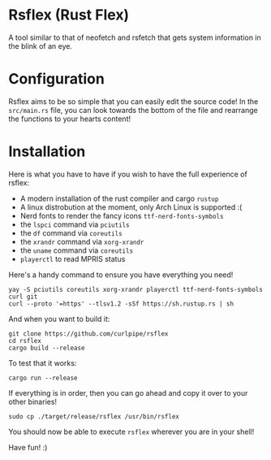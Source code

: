 # Rsflex (Rust Flex)

A tool similar to that of neofetch and rsfetch that gets system information in the blink of an eye.

# Configuration
Rsflex aims to be so simple that you can easily edit the source code!
In the `src/main.rs` file, you can look towards the bottom of the file and rearrange the functions to your hearts content!

# Installation

Here is what you have to have if you wish to have the full experience of rsflex:

 - A modern installation of the rust compiler and cargo `rustup`
 - A linux distrobution at the moment, only Arch Linux is supported :(
 - Nerd fonts to render the fancy icons `ttf-nerd-fonts-symbols`
 - the `lspci` command via `pciutils`
 - the `df` command via `coreutils`
 - the `xrandr` command via `xorg-xrandr`
 - the `uname` command via `coreutils`
 - `playerctl` to read MPRIS status

Here's a handy command to ensure you have everything you need!
```
yay -S pciutils coreutils xorg-xrandr playerctl ttf-nerd-fonts-symbols curl git
curl --proto '=https' --tlsv1.2 -sSf https://sh.rustup.rs | sh
```

And when you want to build it:
```
git clone https://github.com/curlpipe/rsflex
cd rsflex
cargo build --release
```

To test that it works:
```
cargo run --release
```

If everything is in order, then you can go ahead and copy it over to your other binaries!
```
sudo cp ./target/release/rsflex /usr/bin/rsflex
```

You should now be able to execute `rsflex` wherever you are in your shell!

Have fun! :)
